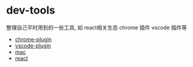 # dev-tools

整理自己平时用到的一些工具, 如 react相关生态 chrome 插件 vscode 插件等

- [chrome-plugin](./chrome-plugin/README.md)
- [vscode-plugin](./vscode-plugin/README.md)
- [mac](./mac/README.md)
- [react](./react/README.md)